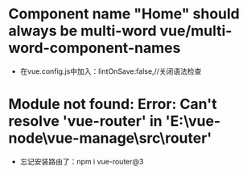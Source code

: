 # Component name "Home" should always be multi-word  vue/multi-word-component-names

  - 在vue.config.js中加入：lintOnSave:false,//关闭语法检查

# Module not found: Error: Can't resolve 'vue-router' in 'E:\vue-node\vue-manage\src\router'
 - 忘记安装路由了：npm i vue-router@3